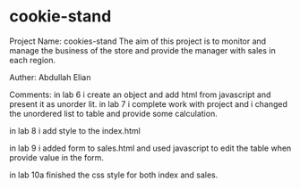 # cookie-stand

Project Name: cookies-stand
The aim of this project is to monitor and manage the business of the store and provide the manager with sales in each region.

Auther: Abdullah Elian


Comments:
in lab 6 i create an object and add html from javascript and present it as unorder lit.
in lab 7 i complete work with project and i changed the unordered list to table and provide some calculation.

in lab 8 i add style to the index.html 

in lab 9 i added form to sales.html and used javascript to edit the table when provide value in the form.

in lab 10a finished the css style for both index and sales.
